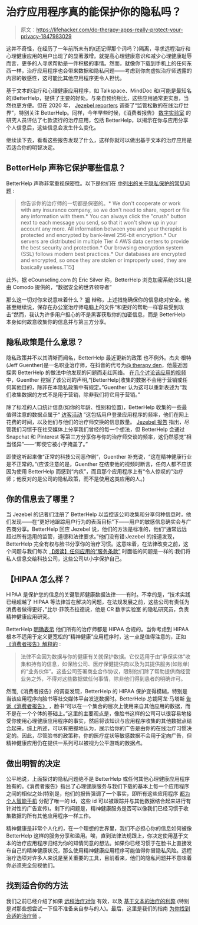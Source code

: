 # 治疗应用程序真的能保护你的隐私吗？

> 原文：<https://lifehacker.com/do-therapy-apps-really-protect-your-privacy-1847983029>

这并不奇怪，在经历了一年前所未有的(还记得那个词吗？)隔离，寻求远程治疗和心理健康应用的用户出现了的显著激增。就提高心理健康意识和减少心理健康耻辱而言，更多的人寻求帮助是一件积极的事情。然而，就像你下载到手机上的任何东西一样，治疗应用程序也会带来数据和隐私问题——考虑到你向虚拟治疗师透露的内容的敏感性，这可能比其他应用程序更令人担忧。



基于文本的治疗和心理健康应用程序，如 Talkspace、MindDoc 和(可能是最知名的)BetterHelp，提供了主要的好处。与亲自预约相比，这些应用通常更实惠，当然也更方便。但在 2020 年， [Jezebel reporters](https://jezebel.com/the-spooky-loosely-regulated-world-of-online-therapy-1841791137) 调查了“监管松散的在线治疗世界”，特别关注 BetterHelp。同样，今年早些时候，《消费者报告》 [数字实验室](https://digital-lab.consumerreports.org/) 的研究人员评估了七款流行的治疗应用，包括 BetterHelp，以揭示在你与应用分享个人信息后，这些信息会发生什么变化。

继续读下去，看看这些报告发现了什么，这样你就可以做出基于文本的治疗应用是否适合你的明智决定。

## BetterHelp 声称它保护哪些信息？

BetterHelp 声称非常重视保密性。以下是他们在 [中列出的关于隐私保护的常见问题](https://www.betterhelp.com/faq/) :

> 你告诉你的治疗师的一切都是保密的。*   We don't cooperate or work with any insurance company, so we don't need to share, report or file any information with them.*   You can always click the "crush" button next to each message you send, so that it won't show up in your account any more. All information between you and your therapist is protected and encrypted by bank-level 256-bit encryption.*   Our servers are distributed in multiple Tier 4 AWS data centers to provide the best security and protection.*   Our browsing encryption system (SSL) follows modern best practices.*   Our databases are encrypted and encrypted, so once they are stolen or improperly used, they are basically useless.T15】

此外，据 eCounseling.com 的 Eric Silver 称，BetterHelp 浏览加密系统(SSL)是由 Comodo 提供的，“数据安全的世界领导者”

那么这一切对你来说意味着什么？ [银](https://www.e-counseling.com/online-therapy/betterhelp-review/) 辩称，上述措施确保你的信息绝对安全。他甚至继续说，保存在办公室治疗师电脑上的文件“和更好的帮助一样容易受到攻击”然而，我认为许多用户担心的不是黑客获取你的加密信息，而是 BetterHelp 本身如何故意收集你的信息并与第三方分享。

## **隐私政策是什么意思？**

隐私政策并不以其清晰而闻名，BetterHelp 最近更新的政策 也不例外。杰夫·根特(Jeff Guenther)是一名职业治疗师，在抖音的代号为[@ therapy den](https://www.tiktok.com/@therapyden/video/7022260083920784646?is_copy_url=1&is_from_webapp=v1&lang=en)，他最近因探索 BetterHelp 的做法中他发现的问题而走红网络。 [在几个讨论该应用的视频](https://www.tiktok.com/@therapyden/video/7022260083920784646?is_copy_url=1&is_from_webapp=v1&lang=en) 中，Guenther 挖掘了该公司的声明,“[BetterHelp]收集的数据不会用于营销或任何其他目的，除非在本隐私政策中有规定。”Guenther 认为这可以重新表述为“我们收集数据的方式不是用于营销，除非我们将它用于营销。”

除了标准的人口统计信息(如你的年龄、性别和位置)，BetterHelp 收集的一些最值得注意的数据点属于“ [访客活动](https://www.betterhelp.com/privacy/) ”这包括用户登录应用程序的频率，他们在网上花费的时间，以及他们与他们的治疗师交换的信息数量。 [Jezebel 报告](https://jezebel.com/the-spooky-loosely-regulated-world-of-online-therapy-1841791137) 指出，尽管我们习惯于在社交媒体上分享我们曾经的每一个想法，但 BetterHelp 会通过 Snapchat 和 Pinterest 等第三方分享你与你的治疗师交谈的频率，这仍然感觉“相当怪异”——“即使它被小字掩盖了。”

即使这听起来像“正常的科技公司恶作剧”，Guenther 补充说，“这在精神健康行业是不正常的。”(应该注意的是，Guenther 在结束他的视频时断言，任何人都不应该因为使用 BetterHelp 而感到“内疚”，而且那个应用程序上有“令人惊叹的”治疗师；他反对的是公司的隐私政策，而不是使用这类应用的人。)

## 你的信息去了哪里？

当 Jezebel 的记者们注册了 BetterHelp 以监控该公司收集和分享何种信息时，他们发现——在“更好地跟踪用户行为的表面目标”下——用户的敏感信息确实会与广告商分享。BetterHelp 回应 Jezebel 说，他们的方法是标准的，他们“通常远远超过所有适用的监管，道德和法律要求。”他们没有错:Jezebel 的报道发现，BetterHelp 完全有权与脸书分享你的治疗习惯。这意味着，在法律改变之前，这个问题与我们每次 [【阅读】任何应用的“服务条款”](https://lifehacker.com/you-still-need-to-read-terms-of-service-documents-unfo-1825388590) 时面临的问题是一样的:我们将私人信息交给科技公司，这些公司以小字保护自己。

## 【HIPAA 怎么样？

HIPAA 是保护您的信息的关键联邦健康数据法律——有时。不幸的是，“技术实践已经超越了 HIPAA 等法律旨在解决的问题，在法规发展之前，这些公司有责任为消费者做得更好，”比尔·菲茨杰拉德说，他是 CR 数字实验室 的隐私研究员，负责精神健康应用研究。

BetterHelp [明确表示](https://www.betterhelp.com/advice/therapy/online-therapy-reviews-are-they-legit/) 他们所有的治疗师都是 HIPAA 合规的。当你考虑到 HIPAA 根本不适用于定义更宽松的“精神健康”应用程序时，这一点是值得注意的，正如 [《消费者报告》解释的](https://www.consumerreports.org/health-privacy/mental-health-apps-and-user-privacy-a7415198244/) :

> 法律不会因为数据与你的健康有关就保护数据。它仅适用于由“承保实体”收集和持有的信息，如保险公司、医疗保健提供商以及为其提供服务(如账单)的“业务伙伴”。这些公司签署商业合作协议，限制他们除了帮助提供商经营业务之外，不得对这些数据做任何事情，除非他们得到患者的明确许可。

然而,《消费者报告》的调查发现，BetterHelp 的 HIPAA 保护变得模糊，特别是当该应用程序向脸书等社交媒体平台发送数据时。BetterHelp 总裁阿龙·马塔斯 [告诉《消费者报告》](https://www.consumerreports.org/health-privacy/mental-health-apps-and-user-privacy-a7415198244/) ，脸书“可以在一个集合的层次上使用来自其他应用的数据，而不是在一个个体的基础上。”这里的主要观点是，像脸书这样的公司可以很容易地接受你使用心理健康应用程序的事实，然后将该知识与应用程序收集的其他数据点结合起来。综上所述，可以有把握地认为，展示给你的广告是由你的在线治疗习惯决定的。因此，尽管脸书的政策称，你的医疗症状等敏感数据不会用于定向广告，但精神健康应用仍在提供一系列可以被视为公平游戏的数据点。

## **做出明智的决定**

公平地说，上面探讨的隐私问题绝不是 BetterHelp 或任何其他心理健康应用程序独有的。《消费者报告》指出了心理健康服务与我们下载的基本上每一个应用程序之间的相似之处(特别是，他们的报告强调了一个事实，即所有这些应用程序 [都为个人智能手机](https://www.consumerreports.org/health-privacy/mental-health-apps-and-user-privacy-a7415198244/) 分配了唯一的 id，这些 id 可以被跟踪并与其他数据结合起来进行有针对性的广告宣传)。剩下的问题是，精神健康服务是否可以像我们已经习惯于收集数据的所有其他应用程序一样工作。

精神健康是非常个人化的，在一个理想的世界里，我们不必担心你的信息如何被像 BetterHelp 这样的服务分享和滥用。唉，直到法律法规跟上，你决定使用基于文本的治疗应用程序归结为你的知情同意的想法。如果你已经习惯于在脸书上直接发布自己的精神健康状况，那么使用精神健康应用程序可能值得你冒隐私风险。远程治疗选项对许多人来说是至关重要的工具，目前看来，他们的隐私问题并不意味着你必须完全忽视他们。

## **找到适合你的方法**

我们之前已经介绍了如果 [远程治疗对你](https://lifehacker.com/yes-teletherapy-is-effective-heres-what-you-need-to-kn-1843707690) 有效，以及 [基于文本的治疗的利弊](https://lifehacker.com/its-time-to-find-a-therapist-1846009669) (特别是对那些想尝试一下但不准备亲自参与的人)。最后，这里是我们的指南 [为你找到合适的治疗师](https://lifehacker.com/how-to-select-the-right-therapist-for-you-1833246447) 。